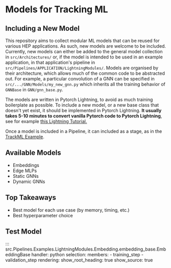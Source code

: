 # Models for Tracking ML

## Including a New Model

This repository aims to collect modular ML models that can be reused for various HEP applications. As such, new models are welcome to be included. Currently, new models can either be added to the general model collection in `src/Architectures/` or, if the model is intended to be used in an example application, in that application's pipeline in `src/Pipelines/APPLICATION/LightningModules/`. Models are organised by their architecture, which allows much of the common code to be abstracted out. For example, a particular convolution of a GNN can be specified in `src/.../GNN/Models/my_new_gnn.py` which inherits all the training behavior of `GNNBase` in `GNN/gnn_base.py`. 

The models are written in Pytorch Lightning, to avoid as much training boilerplate as possible. To include a new model, or a new base class that doesn't yet exist, it should be implemented in Pytorch Lightning. **It usually takes 5-10 minutes to convert vanilla Pytorch code to Pytorch Lightning**, see for example [this Lightning Tutorial.](https://pytorch-lightning.readthedocs.io/en/stable/starter/converting.html)

Once a model is included in a Pipeline, it can included as a stage, as in the [TrackML Example](https://github.com/HSF-reco-and-software-triggers/Tracking-ML-Exa.TrkX/blob/master/src/Pipelines/TrackML_Example/configs/pipeline_quickstart.yaml).

## Available Models

- Embeddings
- Edge MLPs
- Static GNNs
- Dynamic GNNs

## Top Takeaways

- Best model for each use case (by memory, timing, etc.)
- Best hyperparameter choice

## Test Model

::: src.Pipelines.Examples.LightningModules.Embedding.embedding_base.EmbeddingBase
    handler: python
    selection:
      members:
        - training_step
        - validation_step
    rendering:
      show_root_heading: true
      show_source: true

<!-- ::: src.Pipelines.Examples.LightningModules.GNN.gnn_base.GNNBase -->

<!-- ::: src.Pipelines.Examples.LightningModules.GNN.Models.interaction_gnn.InteractionGNN
    handler: python
    selection:
      members:
        - forward
    rendering:
      show_root_heading: false
      show_source: false

::: GNN.Models.interaction_gnn.InteractionGNN
    handler: python
    selection:
      members:
        - forward
    rendering:
      show_root_heading: false
      show_source: false -->
